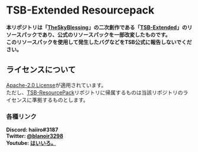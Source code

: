 # TSB-Extended Resourcepack

**本リポジトリは「[TheSkyBlessing](https://github.com/ProjectTSB/TheSkyBlessing)」の二次創作である「[TSB-Extended](https://github.com/haiiro2gou/TSB-Extended)」のリソースパックであり、公式のリソースパックを一部改変したものです。**  
**このリソースパックを使用して発生したバグなどをTSB公式に報告しないでください。**

## ライセンスについて

[Apache-2.0 License](LICENSE)が適用されています。  
ただし、[TSB-ResourcePack](https://github.com/ProjectTSB/TSB-ResourcePack)リポジトリに帰属するものは当該リポジトリのライセンスに準拠するものとします。

### 各種リンク

**Discord: haiiro#3187**  
**Twitter: [@blanoir3298](https://twitter.com/blanoir3298)**  
**Youtube: [はいいろ。](https://www.youtube.com/channel/UC4HoswwsCjgVmZlmhZ0Dpbg)**
